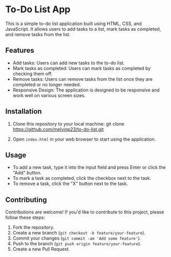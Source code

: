 # To-Do List App

This is a simple to-do list application built using HTML, CSS, and JavaScript. It allows users to add tasks to a list, mark tasks as completed, and remove tasks from the list.

## Features

- Add tasks: Users can add new tasks to the to-do list.
- Mark tasks as completed: Users can mark tasks as completed by checking them off.
- Remove tasks: Users can remove tasks from the list once they are completed or no longer needed.
- Responsive Design: The application is designed to be responsive and work well on various screen sizes.

## Installation

1. Clone this repository to your local machine:
git clone https://github.com/melvinp23/to-do-list.git


2. Open `index.html` in your web browser to start using the application.

## Usage

- To add a new task, type it into the input field and press Enter or click the "Add" button.
- To mark a task as completed, click the checkbox next to the task.
- To remove a task, click the "X" button next to the task.

## Contributing

Contributions are welcome! If you'd like to contribute to this project, please follow these steps:

1. Fork the repository.
2. Create a new branch (`git checkout -b feature/your-feature`).
3. Commit your changes (`git commit -am 'Add some feature'`).
4. Push to the branch (`git push origin feature/your-feature`).
5. Create a new Pull Request.
